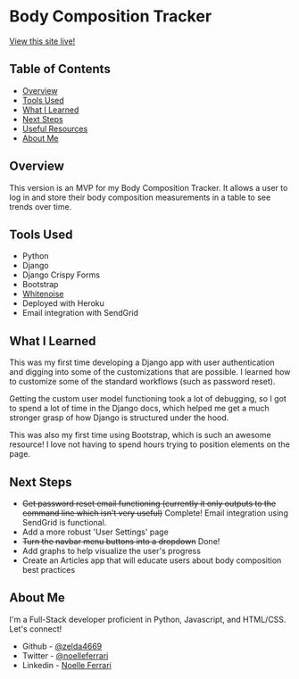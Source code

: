 # Body Composition Tracker

[View this site live!](https://body-comp.herokuapp.com/)

## Table of Contents

- [Overview](#Overview)
- [Tools Used](#tools-used)
- [What I Learned](#what-i-learned)
- [Next Steps](#next-steps)
- [Useful Resources](#useful-resources)
- [About Me](#about-me)

## Overview

This version is an MVP for my Body Composition Tracker. It allows a user to log in and store their body composition measurements in a table to see trends over time.

## Tools Used

- Python
- Django
- Django Crispy Forms
- Bootstrap
- [Whitenoise](https://whitenoise.evans.io/en/stable/)
- Deployed with Heroku
- Email integration with SendGrid

## What I Learned

This was my first time developing a Django app with user authentication and digging into some of the customizations that are possible. I learned how to customize some of the standard workflows (such as password reset).

Getting the custom user model functioning took a lot of debugging, so I got to spend a lot of time in the Django docs, which helped me get a much stronger grasp of how Django is structured under the hood.

This was also my first time using Bootstrap, which is such an awesome resource! I love not having to spend hours trying to position elements on the page.

## Next Steps

- ~~Get password reset email functioning (currently it only outputs to the command line which isn't very useful)~~ Complete! Email integration using SendGrid is functional.
- Add a more robust 'User Settings' page
- ~~Turn the navbar menu buttons into a dropdown~~ Done!
- Add graphs to help visualize the user's progress
- Create an Articles app that will educate users about body composition best practices

## About Me

I'm a Full-Stack developer proficient in Python, Javascript, and HTML/CSS. Let's connect!

- Github - [@zelda4669](https://github.com/zelda4669)
- Twitter - [@noelleferrari](https://twitter.com/noelleferrari)
- Linkedin - [Noelle Ferrari](https://www.linkedin.com/in/noelleferrari/)
